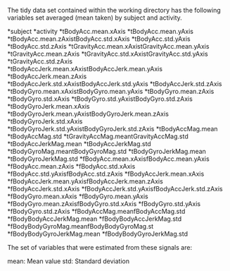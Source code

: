 The tidy data set contained within the working directory has the following variables set averaged (mean taken) by subject and activity.

*subject
*activity
*tBodyAcc.mean.xAxis
*tBodyAcc.mean.yAxis
*tBodyAcc.mean.zAxistBodyAcc.std.xAxis
*tBodyAcc.std.yAxis
*tBodyAcc.std.zAxis
*tGravityAcc.mean.xAxistGravityAcc.mean.yAxis
*tGravityAcc.mean.zAxis
*tGravityAcc.std.xAxistGravityAcc.std.yAxis
*tGravityAcc.std.zAxis
*tBodyAccJerk.mean.xAxistBodyAccJerk.mean.yAxis
*tBodyAccJerk.mean.zAxis
*tBodyAccJerk.std.xAxistBodyAccJerk.std.yAxis
*tBodyAccJerk.std.zAxis
*tBodyGyro.mean.xAxistBodyGyro.mean.yAxis
*tBodyGyro.mean.zAxis
*tBodyGyro.std.xAxis
*tBodyGyro.std.yAxistBodyGyro.std.zAxis
*tBodyGyroJerk.mean.xAxis
*tBodyGyroJerk.mean.yAxistBodyGyroJerk.mean.zAxis
*tBodyGyroJerk.std.xAxis
*tBodyGyroJerk.std.yAxistBodyGyroJerk.std.zAxis
*tBodyAccMag.mean
*tBodyAccMag.std
*tGravityAccMag.meantGravityAccMag.std
*tBodyAccJerkMag.mean
*tBodyAccJerkMag.std
*tBodyGyroMag.meantBodyGyroMag.std
*tBodyGyroJerkMag.mean
*tBodyGyroJerkMag.std
*fBodyAcc.mean.xAxisfBodyAcc.mean.yAxis
*fBodyAcc.mean.zAxis
*fBodyAcc.std.xAxis
*fBodyAcc.std.yAxisfBodyAcc.std.zAxis
*fBodyAccJerk.mean.xAxis
*fBodyAccJerk.mean.yAxisfBodyAccJerk.mean.zAxis
*fBodyAccJerk.std.xAxis
*fBodyAccJerk.std.yAxisfBodyAccJerk.std.zAxis
*fBodyGyro.mean.xAxis
*fBodyGyro.mean.yAxis
*fBodyGyro.mean.zAxisfBodyGyro.std.xAxis
*fBodyGyro.std.yAxis
*fBodyGyro.std.zAxis
*fBodyAccMag.meanfBodyAccMag.std
*fBodyBodyAccJerkMag.mean
*fBodyBodyAccJerkMag.std
*fBodyBodyGyroMag.meanfBodyBodyGyroMag.st
*fBodyBodyGyroJerkMag.mean
*fBodyBodyGyroJerkMag.std

The set of variables that were estimated from these signals are:

mean: Mean value
std: Standard deviation